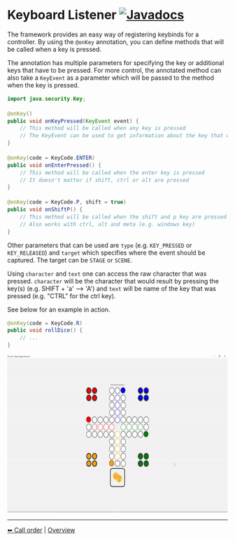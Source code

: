 # Keyboard Listener [![Javadocs](https://javadoc.io/badge2/org.fulib/fulibFx/Javadocs.svg?color=green)](https://javadoc.io/doc/org.fulib/fulibFx/latest/org/fulib/fx/annotation/event/onKey.html)

The framework provides an easy way of registering keybinds for a controller. By using the `@onKey` annotation, you can
define methods that will be called when a key is pressed.

The annotation has multiple parameters for specifying the key or additional keys that have to be pressed.
For more control, the annotated method can also take a `KeyEvent` as a parameter which will be passed to the method when
the key is pressed.

```java
import java.security.Key;

@onKey()
public void onKeyPressed(KeyEvent event) {
    // This method will be called when any key is pressed
    // The KeyEvent can be used to get information about the key that was pressed
}

@onKey(code = KeyCode.ENTER)
public void onEnterPressed() {
    // This method will be called when the enter key is pressed
    // It doesn't matter if shift, ctrl or alt are pressed
}

@onKey(code = KeyCode.P, shift = true)
public void onShiftP() {
    // This method will be called when the shift and p key are pressed
    // Also works with ctrl, alt and meta (e.g. windows key)
}
```

Other parameters that can be used are `type` (e.g. `KEY_PRESSED` or `KEY_RELEASED`) and `target` which specifies where the event should be
captured. The target can be `STAGE` or `SCENE`.

Using `character` and `text` one can access the raw character that was pressed. `character` will be the character that
would result by pressing the key(s) (e.g. SHIFT + 'a' --> 'A') and `text` will be name of the key that was pressed (e.g. "CTRL" for the ctrl key).

See below for an example in action.

```java
@onKey(code = KeyCode.R)
public void rollDice() {
    // ...
}
```

<img width="640" height="360" src="../assets/key-event.gif" alt="Rolling a dice">

---

[⬅ Call order](9-call-order.md) | [Overview](README.md)